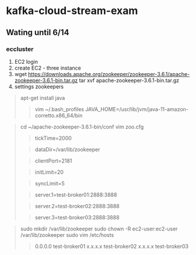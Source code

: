 # kafka-cloud-stream-exam

## Wating until 6/14

### eccluster

1. EC2 login
2. create EC2 - three instance
3. wget https://downloads.apache.org/zookeeper/zookeeper-3.6.1/apache-zookeeper-3.6.1-bin.tar.gz
  tar xvf apache-zookeeper-3.6.1-bin.tar.gz
4. settings zookeepers
> apt-get install java
> > vim ~/.bash_profiles
> > JAVA_HOME=/usr/lib/jvm/java-11-amazon-corretto.x86_64/bin

> cd ~/apache-zookeeper-3.6.1-bin/conf
> vim zoo.cfg
>
> > tickTime=2000
>
> > dataDir=/var/lib/zookeeper
>
> > clientPort=2181
>
> > initLimit=20
>
> > syncLimit=5
>
> > server.1=test-broker01:2888:3888
>
> > server.2=test-broker02:2888:3888
>
> > server.3=test-broker03:2888:3888

> sudo mkdir /var/lib/zookeeper
> sudo chown -R ec2-user:ec2-user /var/lib/zookeeper
> sudo vim /etc/hosts
> > 0.0.0.0 test-broker01
> > x.x.x.x test-broker02
> > x.x.x.x test-broker03

